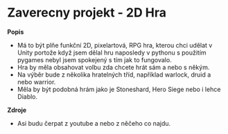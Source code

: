 # Zaverecny projekt - 2D Hra  

**Popis**
- Má to být plňe funkční 2D, pixelartová, RPG hra, kterou chci udělat v Unity portože když jsem dělal hru naposledy v pythonu s použitím pygames nebyl jsem spokejený s tím jak to fungovalo.
- Hra by měla obsahovat volbu zda chcete hrát sám a nebo s někým.
- Na výběr bude z několika hratelných tříd, například warlock, druid a nebo warrior.
- Měla by být podobná hrám jako je Stoneshard, Hero Siege nebo i lehce Diablo.

**Zdroje**
- Asi budu čerpat z youtube a nebo z něčeho co najdu.
